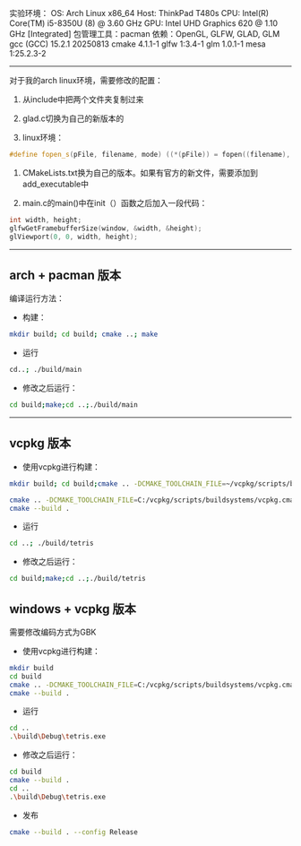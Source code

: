 
实验环境：
OS: Arch Linux x86_64
Host: ThinkPad T480s
CPU: Intel(R) Core(TM) i5-8350U (8) @ 3.60 GHz 
GPU: Intel UHD Graphics 620 @ 1.10 GHz [Integrated]
包管理工具：pacman
依赖：OpenGL, GLFW, GLAD, GLM
gcc (GCC) 15.2.1 20250813
cmake 4.1.1-1 
glfw 1:3.4-1 
glm 1.0.1-1 
mesa 1:25.2.3-2

---

对于我的arch linux环境，需要修改的配置：

1. 从include中把两个文件夹复制过来

2. glad.c切换为自己的新版本的
   
3. linux环境：
```cpp
#define fopen_s(pFile, filename, mode) ((*(pFile)) = fopen((filename), (mode))) == NULL
```

1. CMakeLists.txt换为自己的版本。如果有官方的新文件，需要添加到add_executable中
   
2. main.c的main()中在init（）函数之后加入一段代码：
```cpp
int width, height;
glfwGetFramebufferSize(window, &width, &height);
glViewport(0, 0, width, height);	
```

---
## arch + pacman 版本
编译运行方法：
- 构建：
```bash
mkdir build; cd build; cmake ..; make
```

- 运行
```bash
cd..; ./build/main
```

- 修改之后运行：
```bash
cd build;make;cd ..;./build/main
```

---

## vcpkg 版本
- 使用vcpkg进行构建：
```bash
mkdir build; cd build;cmake .. -DCMAKE_TOOLCHAIN_FILE=~/vcpkg/scripts/buildsystems/vcpkg.cmake;make

cmake .. -DCMAKE_TOOLCHAIN_FILE=C:/vcpkg/scripts/buildsystems/vcpkg.cmake
cmake --build .
```

- 运行
```bash
cd ..; ./build/tetris
```

- 修改之后运行：
```bash
cd build;make;cd ..;./build/tetris
```

## windows + vcpkg 版本
需要修改编码方式为GBK
- 使用vcpkg进行构建：
```bash
mkdir build
cd build
cmake .. -DCMAKE_TOOLCHAIN_FILE=C:/vcpkg/scripts/buildsystems/vcpkg.cmake
cmake --build .
```

- 运行
```bash
cd ..
.\build\Debug\tetris.exe
```

- 修改之后运行：
```bash
cd build
cmake --build .
cd ..
.\build\Debug\tetris.exe
```

- 发布
```bash
cmake --build . --config Release
```